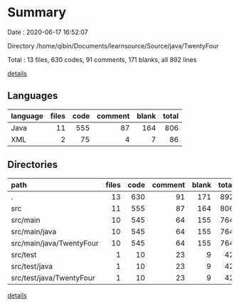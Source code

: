 # Summary

Date : 2020-06-17 16:52:07

Directory /home/qibin/Documents/learnsource/Source/java/TwentyFour

Total : 13 files,  630 codes, 91 comments, 171 blanks, all 892 lines

[details](details.md)

## Languages
| language | files | code | comment | blank | total |
| :--- | ---: | ---: | ---: | ---: | ---: |
| Java | 11 | 555 | 87 | 164 | 806 |
| XML | 2 | 75 | 4 | 7 | 86 |

## Directories
| path | files | code | comment | blank | total |
| :--- | ---: | ---: | ---: | ---: | ---: |
| . | 13 | 630 | 91 | 171 | 892 |
| src | 11 | 555 | 87 | 164 | 806 |
| src/main | 10 | 545 | 64 | 155 | 764 |
| src/main/java | 10 | 545 | 64 | 155 | 764 |
| src/main/java/TwentyFour | 10 | 545 | 64 | 155 | 764 |
| src/test | 1 | 10 | 23 | 9 | 42 |
| src/test/java | 1 | 10 | 23 | 9 | 42 |
| src/test/java/TwentyFour | 1 | 10 | 23 | 9 | 42 |

[details](details.md)